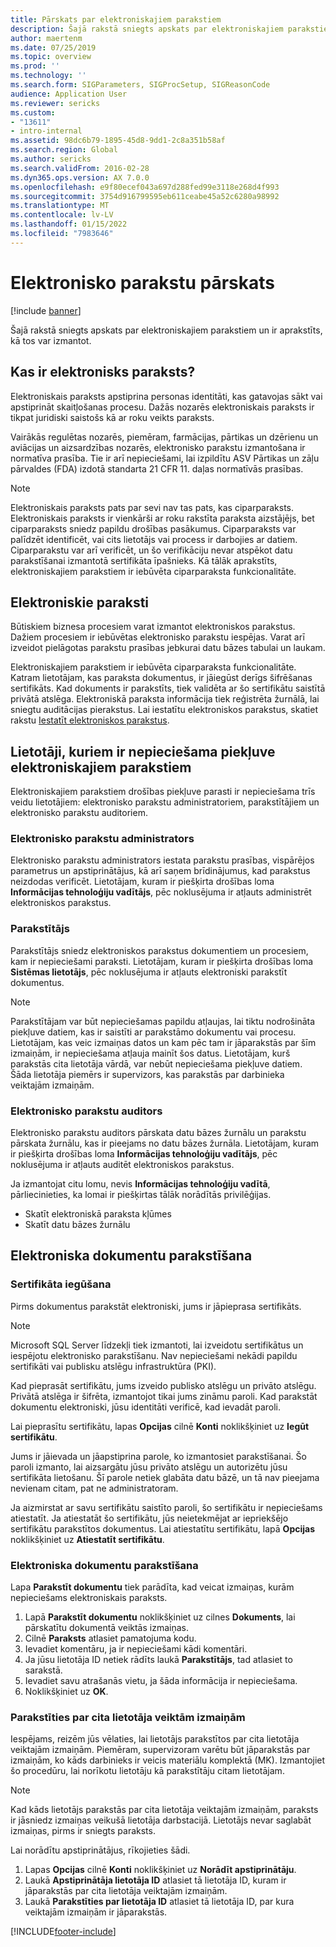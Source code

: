 ```yaml
---
title: Pārskats par elektroniskajiem parakstiem
description: Šajā rakstā sniegts apskats par elektroniskajiem parakstiem un ir aprakstīts, kā tos var izmantot.
author: maertenm
ms.date: 07/25/2019
ms.topic: overview
ms.prod: ''
ms.technology: ''
ms.search.form: SIGParameters, SIGProcSetup, SIGReasonCode
audience: Application User
ms.reviewer: sericks
ms.custom:
- "13611"
- intro-internal
ms.assetid: 98dc6b79-1895-45d8-9dd1-2c8a351b58af
ms.search.region: Global
ms.author: sericks
ms.search.validFrom: 2016-02-28
ms.dyn365.ops.version: AX 7.0.0
ms.openlocfilehash: e9f80ecef043a697d288fed99e3118e268d4f993
ms.sourcegitcommit: 3754d916799595eb611ceabe45a52c6280a98992
ms.translationtype: MT
ms.contentlocale: lv-LV
ms.lasthandoff: 01/15/2022
ms.locfileid: "7983646"
---
```

# <a name="electronic-signatures-overview"></a>Elektronisko parakstu pārskats

[!include [banner](../includes/banner.md)]

Šajā rakstā sniegts apskats par elektroniskajiem parakstiem un ir aprakstīts, kā tos var izmantot.

## <a name="what-is-an-electronic-signature"></a>Kas ir elektronisks paraksts?

Elektroniskais paraksts apstiprina personas identitāti, kas gatavojas sākt vai apstiprināt skaitļošanas procesu. Dažās nozarēs elektroniskais paraksts ir tikpat juridiski saistošs kā ar roku veikts paraksts.

Vairākās regulētas nozarēs, piemēram, farmācijas, pārtikas un dzērienu un aviācijas un aizsardzības nozarēs, elektronisko parakstu izmantošana ir normatīva prasība. Tie ir arī nepieciešami, lai izpildītu ASV Pārtikas un zāļu pārvaldes (FDA) izdotā standarta 21 CFR 11. daļas normatīvās prasības.

> [!NOTE]
> Elektroniskais paraksts pats par sevi nav tas pats, kas ciparparaksts. Elektroniskais paraksts ir vienkārši ar roku rakstīta paraksta aizstājējs, bet ciparparaksts sniedz papildu drošības pasākumus. Ciparparaksts var palīdzēt identificēt, vai cits lietotājs vai process ir darbojies ar datiem. Ciparparakstu var arī verificēt, un šo verifikāciju nevar atspēkot datu parakstīšanai izmantotā sertifikāta īpašnieks. Kā tālāk aprakstīts, elektroniskajiem parakstiem ir iebūvēta ciparparaksta funkcionalitāte.

## <a name="electronic-signatures"></a>Elektroniskie paraksti

Būtiskiem biznesa procesiem varat izmantot elektroniskos parakstus. Dažiem procesiem ir iebūvētas elektronisko parakstu iespējas. Varat arī izveidot pielāgotas parakstu prasības jebkurai datu bāzes tabulai un laukam.

Elektroniskajiem parakstiem ir iebūvēta ciparparaksta funkcionalitāte. Katram lietotājam, kas paraksta dokumentus, ir jāiegūst derīgs šifrēšanas sertifikāts. Kad dokuments ir parakstīts, tiek validēta ar šo sertifikātu saistītā privātā atslēga. Elektroniskā paraksta informācija tiek reģistrēta žurnālā, lai sniegtu auditācijas pierakstus. Lai iestatītu elektroniskos parakstus, skatiet rakstu [Iestatīt elektroniskos parakstus](tasks/set-up-electronic-signatures.md).

## <a name="users-who-require-access-to-electronic-signatures"></a>Lietotāji, kuriem ir nepieciešama piekļuve elektroniskajiem parakstiem

Elektroniskajiem parakstiem drošības piekļuve parasti ir nepieciešama trīs veidu lietotājiem: elektronisko parakstu administratoriem, parakstītājiem un elektronisko parakstu auditoriem.

### <a name="electronic-signature-administrator"></a>Elektronisko parakstu administrators

Elektronisko parakstu administrators iestata parakstu prasības, vispārējos parametrus un apstiprinātājus, kā arī saņem brīdinājumus, kad parakstus neizdodas verificēt. Lietotājam, kuram ir piešķirta drošības loma **Informācijas tehnoloģiju vadītājs**, pēc noklusējuma ir atļauts administrēt elektroniskos parakstus.

### <a name="signer"></a>Parakstītājs

Parakstītājs sniedz elektroniskos parakstus dokumentiem un procesiem, kam ir nepieciešami paraksti. Lietotājam, kuram ir piešķirta drošības loma **Sistēmas lietotājs**, pēc noklusējuma ir atļauts elektroniski parakstīt dokumentus.

> [!NOTE]
> Parakstītājam var būt nepieciešamas papildu atļaujas, lai tiktu nodrošināta piekļuve datiem, kas ir saistīti ar parakstāmo dokumentu vai procesu. Lietotājam, kas veic izmaiņas datos un kam pēc tam ir jāparakstās par šīm izmaiņām, ir nepieciešama atļauja mainīt šos datus. Lietotājam, kurš parakstās cita lietotāja vārdā, var nebūt nepieciešama piekļuve datiem. Šāda lietotāja piemērs ir supervizors, kas parakstās par darbinieka veiktajām izmaiņām.

### <a name="electronic-signature-auditor"></a>Elektronisko parakstu auditors

Elektronisko parakstu auditors pārskata datu bāzes žurnālu un parakstu pārskata žurnālu, kas ir pieejams no datu bāzes žurnāla. Lietotājam, kuram ir piešķirta drošības loma **Informācijas tehnoloģiju vadītājs**, pēc noklusējuma ir atļauts auditēt elektroniskos parakstus.

Ja izmantojat citu lomu, nevis **Informācijas tehnoloģiju vadītā**, pārliecinieties, ka lomai ir piešķirtas tālāk norādītās privilēģijas.

- Skatīt elektroniskā paraksta kļūmes
- Skatīt datu bāzes žurnālu

## <a name="signing-documents-electronically"></a>Elektroniska dokumentu parakstīšana

### <a name="get-a-certificate"></a>Sertifikāta iegūšana

Pirms dokumentus parakstāt elektroniski, jums ir jāpieprasa sertifikāts.

> [!NOTE]
> Microsoft SQL Server līdzekļi tiek izmantoti, lai izveidotu sertifikātus un iespējotu elektronisko parakstīšanu. Nav nepieciešami nekādi papildu sertifikāti vai publisku atslēgu infrastruktūra (PKI).

Kad pieprasāt sertifikātu, jums izveido publisko atslēgu un privāto atslēgu. Privātā atslēga ir šifrēta, izmantojot tikai jums zināmu paroli. Kad parakstāt dokumentu elektroniski, jūsu identitāti verificē, kad ievadāt paroli.

Lai pieprasītu sertifikātu, lapas **Opcijas** cilnē **Konti** noklikšķiniet uz **Iegūt sertifikātu**.

Jums ir jāievada un jāapstiprina parole, ko izmantosiet parakstīšanai. Šo paroli izmanto, lai aizsargātu jūsu privāto atslēgu un autorizētu jūsu sertifikāta lietošanu. Šī parole netiek glabāta datu bāzē, un tā nav pieejama nevienam citam, pat ne administratoram.

Ja aizmirstat ar savu sertifikātu saistīto paroli, šo sertifikātu ir nepieciešams atiestatīt. Ja atiestatāt šo sertifikātu, jūs neietekmējat ar iepriekšējo sertifikātu parakstītos dokumentus. Lai atiestatītu sertifikātu, lapā **Opcijas** noklikšķiniet uz **Atiestatīt sertifikātu**.

### <a name="sign-a-document-electronically"></a>Elektroniska dokumentu parakstīšana

Lapa **Parakstīt dokumentu** tiek parādīta, kad veicat izmaiņas, kurām nepieciešams elektroniskais paraksts.

1. Lapā **Parakstīt dokumentu** noklikšķiniet uz cilnes **Dokuments**, lai pārskatītu dokumentā veiktās izmaiņas.
2. Cilnē **Paraksts** atlasiet pamatojuma kodu.
3. Ievadiet komentāru, ja ir nepieciešami kādi komentāri.
4. Ja jūsu lietotāja ID netiek rādīts laukā **Parakstītājs**, tad atlasiet to sarakstā.
5. Ievadiet savu atrašanās vietu, ja šāda informācija ir nepieciešama.
6. Noklikšķiniet uz **OK**.

### <a name="sign-for-another-users-changes"></a>Parakstīties par cita lietotāja veiktām izmaiņām

Iespējams, reizēm jūs vēlaties, lai lietotājs parakstītos par cita lietotāja veiktajām izmaiņām. Piemēram, supervizoram varētu būt jāparakstās par izmaiņām, ko kāds darbinieks ir veicis materiālu komplektā (MK). Izmantojiet šo procedūru, lai norīkotu lietotāju kā parakstītāju citam lietotājam.

> [!NOTE]
> Kad kāds lietotājs parakstās par cita lietotāja veiktajām izmaiņām, paraksts ir jāsniedz izmaiņas veikušā lietotāja darbstacijā. Lietotājs nevar saglabāt izmaiņas, pirms ir sniegts paraksts.

Lai norādītu apstiprinātājus, rīkojieties šādi.

1. Lapas **Opcijas** cilnē **Konti** noklikšķiniet uz **Norādīt apstiprinātāju**.
2. Laukā **Apstiprinātāja lietotāja ID** atlasiet tā lietotāja ID, kuram ir jāparakstās par cita lietotāja veiktajām izmaiņām.
3. Laukā **Parakstīties par lietotāja ID** atlasiet tā lietotāja ID, par kura veiktajām izmaiņām ir jāparakstās.


[!INCLUDE[footer-include](../../../includes/footer-banner.md)]